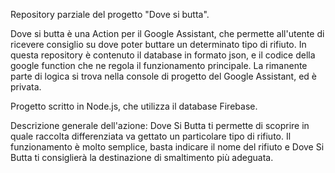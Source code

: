 Repository parziale del progetto "Dove si butta".

Dove si butta è una Action per il Google Assistant, che permette all'utente di ricevere consiglio su dove poter buttare un determinato tipo di rifiuto.
In questa repository è contenuto il database in formato json, e il codice della google function che ne regola il funzionamento principale.
La rimanente parte di logica si trova nella console di progetto del Google Assistant, ed è privata.

Progetto scritto in Node.js, che utilizza il database Firebase.

Descrizione generale dell'azione:
Dove Si Butta ti permette di scoprire in quale raccolta differenziata va gettato un particolare tipo di rifiuto. Il funzionamento è molto semplice, basta indicare il nome del rifiuto e Dove Si Butta ti consiglierà la destinazione di smaltimento più adeguata. 
